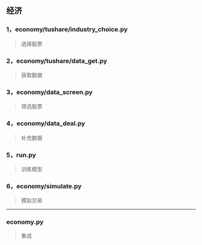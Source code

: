 ## 经济
### 1，economy/tushare/industry_choice.py
>选择股票
### 2，economy/tushare/data_get.py
>获取数据
### 3，economy/data_screen.py
>筛选股票
### 4，economy/data_deal.py
>补充数据
### 5，run.py
>训练模型
### 6，economy/simulate.py
>模拟交易
***
### economy.py
>集成

